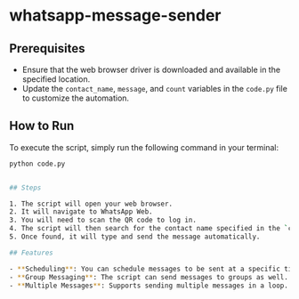# whatsapp-message-sender


## Prerequisites
- Ensure that the web browser driver is downloaded and available in the specified location.
- Update the `contact_name`, `message`, and `count` variables in the `code.py` file to customize the automation.

## How to Run
To execute the script, simply run the following command in your terminal:
```bash
python code.py


## Steps

1. The script will open your web browser.
2. It will navigate to WhatsApp Web.
3. You will need to scan the QR code to log in.
4. The script will then search for the contact name specified in the `code.py` file.
5. Once found, it will type and send the message automatically.

## Features

- **Scheduling**: You can schedule messages to be sent at a specific time.
- **Group Messaging**: The script can send messages to groups as well.
- **Multiple Messages**: Supports sending multiple messages in a loop.




